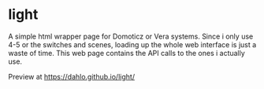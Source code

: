 # light
A simple html wrapper page for Domoticz or Vera systems. Since i only use 4-5 or the switches and scenes, loading up the whole web interface is just a waste of time. This web page contains the API calls to the ones i actually use.

Preview at https://dahlo.github.io/light/
